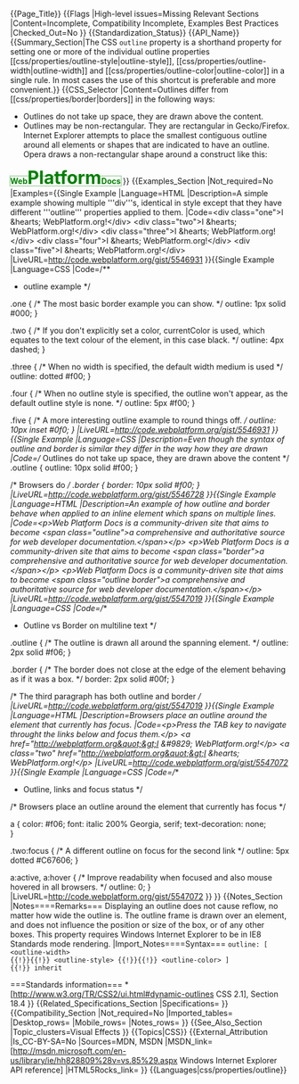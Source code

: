 {{Page_Title}}
{{Flags
|High-level issues=Missing Relevant Sections
|Content=Incomplete, Compatibility Incomplete, Examples Best Practices
|Checked_Out=No
}}
{{Standardization_Status}}
{{API_Name}}
{{Summary_Section|The CSS <code>outline</code> property is a shorthand property for setting one or more of the individual outline properties [[css/properties/outline-style|outline-style]], [[css/properties/outline-width|outline-width]] and [[css/properties/outline-color|outline-color]] in a single rule. In most cases the use of this shortcut is preferable and more convenient.}}
{{CSS_Selector
|Content=Outlines differ from [[css/properties/border|borders]] in the following ways:

* Outlines do not take up space, they are drawn above the content.
* Outlines may be non-rectangular. They are rectangular in Gecko/Firefox. Internet Explorer attempts to place the smallest contiguous outline around all elements or shapes that are indicated to have an outline. Opera draws a non-rectangular shape around a construct like this:

<strong style="color: green; outline: 1px dotted;">Web<span style="font-size: xx-large;">Platform</span>Docs</strong>
}}
{{Examples_Section
|Not_required=No
|Examples={{Single Example
|Language=HTML
|Description=A simple example showing multiple '''div'''s, identical in style except that they have different '''outline''' properties applied to them.
|Code=&lt;div class=&quot;one&quot;&gt;I &amp;hearts; WebPlatform.org!&lt;/div&gt;
&lt;div class=&quot;two&quot;&gt;I &amp;hearts; WebPlatform.org!&lt;/div&gt;
&lt;div class=&quot;three&quot;&gt;I &amp;hearts; WebPlatform.org!&lt;/div&gt;
&lt;div class=&quot;four&quot;&gt;I &amp;hearts; WebPlatform.org!&lt;/div&gt;
&lt;div class=&quot;five&quot;&gt;I &amp;hearts; WebPlatform.org!&lt;/div&gt;
|LiveURL=http://code.webplatform.org/gist/5546931
}}{{Single Example
|Language=CSS
|Code=/**
 * outline example
 */

.one {
	/* The most basic border example you can show. */ 
	outline: 1px solid #000; 
}

.two {
	/* If you don't explicitly set a color, currentColor is used, which
     equates to the text colour of the element, in this case black.   */
	outline: 4px dashed;
}

.three {
 	/* When no width is specified, the default width medium is used */
	outline: dotted #f00; 
}

.four {
 	/* When no outline style is specified, the outline won't appear,
     as the default outline style is none. */
	outline: 5px #f00;
}

.five {
	/* A more interesting outline example to round things off. */
	outline: 10px inset #0f0;
}
|LiveURL=http://code.webplatform.org/gist/5546931
}}{{Single Example
|Language=CSS
|Description=Even though the syntax of outline and border is similar they differ in the way how they are drawn
|Code=/* Outlines do not take up space, they are drawn above the content */
.outline { outline: 10px solid #f00; }

/* Browsers do */
.border { border: 10px solid #f00; }
|LiveURL=http://code.webplatform.org/gist/5546728
}}{{Single Example
|Language=HTML
|Description=An example of how outline and border behave when applied to an inline element which spans on multiple lines.
|Code=&lt;p&gt;Web Platform Docs is a community-driven site that aims to become &lt;span class=&quot;outline&quot;&gt;a comprehensive and authoritative source for web developer documentation.&lt;/span&gt;&lt;/p&gt;
&lt;p&gt;Web Platform Docs is a community-driven site that aims to become &lt;span class=&quot;border&quot;&gt;a comprehensive and authoritative source for web developer documentation.&lt;/span&gt;&lt;/p&gt;
&lt;p&gt;Web Platform Docs is a community-driven site that aims to become &lt;span class=&quot;outline border&quot;&gt;a comprehensive and authoritative source for web developer documentation.&lt;/span&gt;&lt;/p&gt;
|LiveURL=http://code.webplatform.org/gist/5547019
}}{{Single Example
|Language=CSS
|Code=/**
 * Outline vs Border on multiline text
 */

.outline {
	/* The outline is drawn all around the spanning element. */
	outline: 2px solid #f06;
}

.border {
	/* The border does not close at the edge of the element
	 behaving as if it was a box. */
	border: 2px solid #00f;
}

/* The third paragraph has both outline and border */
|LiveURL=http://code.webplatform.org/gist/5547019
}}{{Single Example
|Language=HTML
|Description=Browsers place an outline around the element that currently has focus.
|Code=&lt;p&gt;Press the TAB key to navigate throught the links below and focus them.&lt;/p&gt;
&lt;a href=&quot;http://webplatform.org&quot;&gt;I &amp;#9829; WebPlatform.org!&lt;/p&gt;
&lt;a class=&quot;two&quot; href=&quot;http://webplatform.org&quot;&gt;I &amp;hearts; WebPlatform.org!&lt;/p&gt;
|LiveURL=http://code.webplatform.org/gist/5547072
}}{{Single Example
|Language=CSS
|Code=/**
 * Outline, links and focus status
 */

/* Browsers place an outline around the element that currently has focus */

a {
	color: #f06;
	font: italic 200% Georgia, serif;
	text-decoration: none;	
}

.two:focus { 
	/* A different outline on focus for the second link */
	outline: 5px dotted #C67606; 
}

a:active,
a:hover {
	/* Improve readability when focused 
	and also mouse hovered in all browsers. */
	outline: 0;
}
|LiveURL=http://code.webplatform.org/gist/5547072
}}
}}
{{Notes_Section
|Notes====Remarks===
Displaying an outline does not cause reflow, no matter how wide the
outline is. The outline frame is drawn over an element, and does
not influence the position or size of the box, or of any other boxes.
This property requires Windows Internet Explorer to be in
IE8 Standards mode rendering.
|Import_Notes====Syntax===
<code>outline:  [ &lt;outline-width&gt; {{!}}{{!}} &lt;outline-style&gt; {{!}}{{!}} &lt;outline-color&gt; ] {{!}} inherit</code>

===Standards information===
*[http://www.w3.org/TR/CSS2/ui.html#dynamic-outlines CSS 2.1], Section 18.4
}}
{{Related_Specifications_Section
|Specifications=
}}
{{Compatibility_Section
|Not_required=No
|Imported_tables=
|Desktop_rows=
|Mobile_rows=
|Notes_rows=
}}
{{See_Also_Section
|Topic_clusters=Visual Effects
}}
{{Topics|CSS}}
{{External_Attribution
|Is_CC-BY-SA=No
|Sources=MDN, MSDN
|MSDN_link=[http://msdn.microsoft.com/en-us/library/ie/hh828809%28v=vs.85%29.aspx Windows Internet Explorer API reference]
|HTML5Rocks_link=
}}
{{Languages|css/properties/outline}}